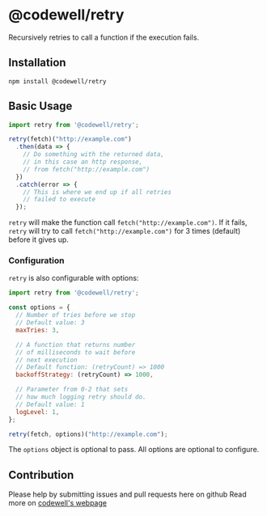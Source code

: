 # @codewell/retry

Recursively retries to call a function if the execution fails.

## Installation

```
npm install @codewell/retry
```

## Basic Usage

```JavaScript
import retry from '@codewell/retry';

retry(fetch)("http://example.com")
  .then(data => {
    // Do something with the returned data,
    // in this case an http response,
    // from fetch("http://example.com")
  })
  .catch(error => {
    // This is where we end up if all retries
    // failed to execute
  });
```

`retry` will make the function call `fetch("http://example.com")`. If it fails, `retry` will try to call `fetch("http://example.com")` for 3 times (default) before it gives up.

### Configuration

`retry` is also configurable with options:

```JavaScript
import retry from '@codewell/retry';

const options = {
  // Number of tries before we stop
  // Default value: 3
  maxTries: 3,

  // A function that returns number
  // of milliseconds to wait before
  // next execution
  // Default function: (retryCount) => 1000
  backoffStrategy: (retryCount) => 1000,

  // Parameter from 0-2 that sets
  // how much logging retry should do.
  // Default value: 1
  logLevel: 1,
};

retry(fetch, options)("http://example.com");
```

The `options` object is optional to pass. All options are optional to configure.

## Contribution

Please help by submitting issues and pull requests here on github
Read more on [codewell's webpage](https://codewell.github.io/contribution)

